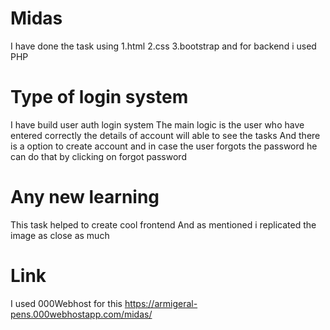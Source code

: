 # Midas
I have done the task using
1.html
2.css
3.bootstrap
and for backend i used PHP
# Type of login system 
I have build user auth login system
The main logic is the user who have entered correctly the details of account will able to see the tasks 
And there is a option to create account and in case the user forgots the password he can do that by clicking on forgot password
# Any new learning
This task helped to create cool frontend 
And as mentioned i replicated the image as close as much

# Link
I used 000Webhost for this
https://armigeral-pens.000webhostapp.com/midas/


